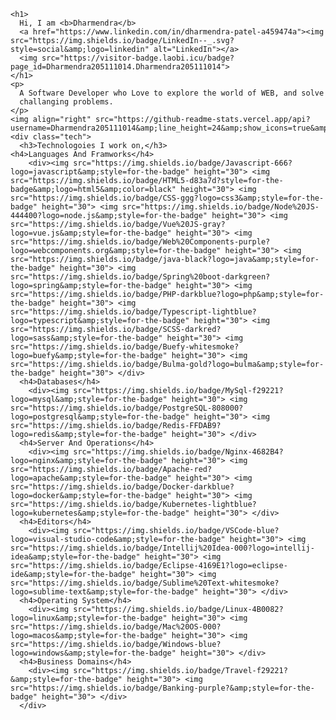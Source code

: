 
    <h1>
      Hi, I am <b>Dharmendra</b>
      <a href="https://www.linkedin.com/in/dharmendra-patel-a459474a"><img src="https://img.shields.io/badge/LinkedIn--_.svg?style=social&amp;logo=linkedin" alt="LinkedIn"></a>
      <img src="https://visitor-badge.laobi.icu/badge?page_id=Dharmendra205111014.Dharmendra205111014">
    </h1>
    <p>
      A Software Developer who Love to explore the world of WEB, and solve
      challanging problems.
    </p>
    <img align="right" src="https://github-readme-stats.vercel.app/api?username=Dharmendra205111014&amp;line_height=24&amp;show_icons=true&amp;hide=stars">
    <div class="tech">
      <h3>Technologoies I work on,</h3>
    <h4>Languages And Framworks</h4>
        <div><img src="https://img.shields.io/badge/Javascript-666?logo=javascript&amp;style=for-the-badge" height="30"> <img src="https://img.shields.io/badge/HTML5-d83a7d?style=for-the-badge&amp;logo=html5&amp;color=black" height="30"> <img src="https://img.shields.io/badge/CSS-ggg?logo=css3&amp;style=for-the-badge" height="30"> <img src="https://img.shields.io/badge/Node%20JS-444400?logo=node.js&amp;style=for-the-badge" height="30"> <img src="https://img.shields.io/badge/Vue%20JS-gray?logo=vue.js&amp;style=for-the-badge" height="30"> <img src="https://img.shields.io/badge/Web%20Components-purple?logo=webcomponents.org&amp;style=for-the-badge" height="30"> <img src="https://img.shields.io/badge/java-black?logo=java&amp;style=for-the-badge" height="30"> <img src="https://img.shields.io/badge/Spring%20boot-darkgreen?logo=spring&amp;style=for-the-badge" height="30"> <img src="https://img.shields.io/badge/PHP-darkblue?logo=php&amp;style=for-the-badge" height="30"> <img src="https://img.shields.io/badge/Typescript-lightblue?logo=typescript&amp;style=for-the-badge" height="30"> <img src="https://img.shields.io/badge/SCSS-darkred?logo=sass&amp;style=for-the-badge" height="30"> <img src="https://img.shields.io/badge/Buefy-whitesmoke?logo=buefy&amp;style=for-the-badge" height="30"> <img src="https://img.shields.io/badge/Bulma-gold?logo=bulma&amp;style=for-the-badge" height="30"> </div>
      <h4>Databases</h4>
        <div><img src="https://img.shields.io/badge/MySql-f29221?logo=mysql&amp;style=for-the-badge" height="30"> <img src="https://img.shields.io/badge/PostgreSQL-808000?logo=postgresql&amp;style=for-the-badge" height="30"> <img src="https://img.shields.io/badge/Redis-FFDAB9?logo=redis&amp;style=for-the-badge" height="30"> </div>
      <h4>Server And Operations</h4>
        <div><img src="https://img.shields.io/badge/Nginx-4682B4?logo=nginx&amp;style=for-the-badge" height="30"> <img src="https://img.shields.io/badge/Apache-red?logo=apache&amp;style=for-the-badge" height="30"> <img src="https://img.shields.io/badge/Docker-darkblue?logo=docker&amp;style=for-the-badge" height="30"> <img src="https://img.shields.io/badge/Kubernetes-lightblue?logo=kubernetes&amp;style=for-the-badge" height="30"> </div>
      <h4>Editors</h4>
        <div><img src="https://img.shields.io/badge/VSCode-blue?logo=visual-studio-code&amp;style=for-the-badge" height="30"> <img src="https://img.shields.io/badge/Intellij%20Idea-000?logo=intellij-idea&amp;style=for-the-badge" height="30"> <img src="https://img.shields.io/badge/Eclipse-4169E1?logo=eclipse-ide&amp;style=for-the-badge" height="30"> <img src="https://img.shields.io/badge/Sublime%20Text-whitesmoke?logo=sublime-text&amp;style=for-the-badge" height="30"> </div>
      <h4>Operating System</h4>
        <div><img src="https://img.shields.io/badge/Linux-4B0082?logo=linux&amp;style=for-the-badge" height="30"> <img src="https://img.shields.io/badge/Mac%20OS-000?logo=macos&amp;style=for-the-badge" height="30"> <img src="https://img.shields.io/badge/Windows-blue?logo=windows&amp;style=for-the-badge" height="30"> </div>
      <h4>Business Domains</h4>
        <div><img src="https://img.shields.io/badge/Travel-f29221?&amp;style=for-the-badge" height="30"> <img src="https://img.shields.io/badge/Banking-purple?&amp;style=for-the-badge" height="30"> </div>
      </div>
  
